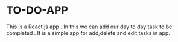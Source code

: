 # TO-DO-APP
This is a React.js app . In this we can add our day to day task to be completed . It is a simple app for add,delete and edit tasks in app.
